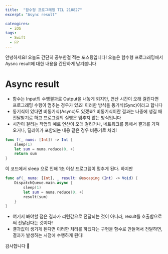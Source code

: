 ```yaml
---
title:  "함수형 프로그래밍 TIL 210827"
excerpt: "Async result"

cateogires: 
  - iOS
tags:
  - Swift
  - FP
---
```


안녕하세요! 오늘도 간단히 공부한걸 적는 포스팅입니다!
오늘은 함수형 프로그래밍에서 Aysnc result에 대한 내용을 간단하게 남겨봅니다

# Async result
- 함수는 Input의 수행결과로 Output을 내놓게 되지만, 연산 시간이 오래 걸린다면 프로그래밍 수행이 멈추는 경우가 있죠! 이러한 방식을 동기식(Sync)이라고 합니다
- 동기식이 있다면 비동기식(Async)도 있겠죠? 비동기식이란 결과는 나중에 생길 때 전달받기로 하고 프로그램의 실행은 멈추지 않는 방식입니다
- 시간이 걸리는 작업의 예로 연산이 오래 걸리거나, 네트워크를 통해서 결과를 가져오거나, 딜레이가 포함되는 내용 같은 경우 비동기로 처리!
```swift
func f(_ nums: [Int]) -> Int {
    sleep(1)
    let sum = nums.reduce(0, +)
    return sum
}
```
이 코드에서 sleep 으로 인해 1초 이상 프로그램이 멈추게 된다. 하지만
```swift
func af(_ nums: [Int], _ result: @escaping (Int) -> Void) {
    DispatchQueue.main.async {
        sleep(1)
        let sum = nums.reduce(0, +)
        result(sum)
    }
}
```

- 여기서 봐야할 점은 결과가 리턴값으로 전달되는 것이 아니라, result를 호출함으로써 전달된다는 것이다!
- 결과값이 생기게 된다면 이러한 처리를 하겠다는 구현을 함수로 만들어서 전달하면, 결과가 발생하는 시점에 수행하게 된다!

감사합니다 🧐